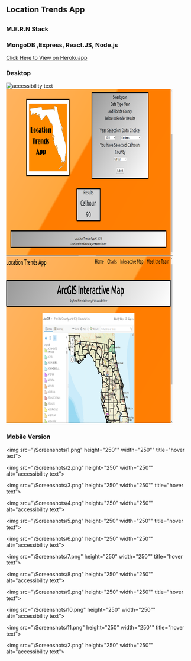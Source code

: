 
<html>
<p align="center">
<h2>Location Trends App<h2/>

<h3> M.E.R.N Stack </h3>

<h3>MongoDB ,Express, React.JS, Node.js</h3>



<a href="https://location-trend-app.herokuapp.com/">Click Here to View on Herokuapp</a>

<h3> Desktop </h3> 
 <img src="\Screenshots\Desktop1.png" height="450" width="450" alt="accessibility text">

  <img src="\Screenshots\Desktop2.png" height="450" width="450" alt="accessibility text">

   <img src="\Screenshots\Desktop3.png" height="450" width="450" alt="accessibility text">

<h3> Mobile Version </h3>

  <img src="\Screenshots\1.png" height="250"" width="250"" title="hover text">

  <img src="\Screenshots\2.png" height="250" width="250"" alt="accessibility text">

   <img src="\Screenshots\3.png" height="250" width="250"" title="hover text">

  <img src="\Screenshots\4.png" height="250" width="250"" alt="accessibility text">

   <img src="\Screenshots\5.png" height="250" width="250"" title="hover text">

  <img src="\Screenshots\6.png" height="250" width="250"" alt="accessibility text">

   <img src="\Screenshots\7.png" height="250" width="250"" title="hover text">

  <img src="\Screenshots\8.png" height="250" width="250"" alt="accessibility text">

   <img src="\Screenshots\9.png" height="250" width="250"" title="hover text">

  <img src="\Screenshots\10.png" height="250" width="250"" alt="accessibility text">

   <img src="\Screenshots\11.png" height="250" width="250"" title="hover text">

  <img src="\Screenshots\2.png" height="250" width="250"" alt="accessibility text">

</p>


</html>